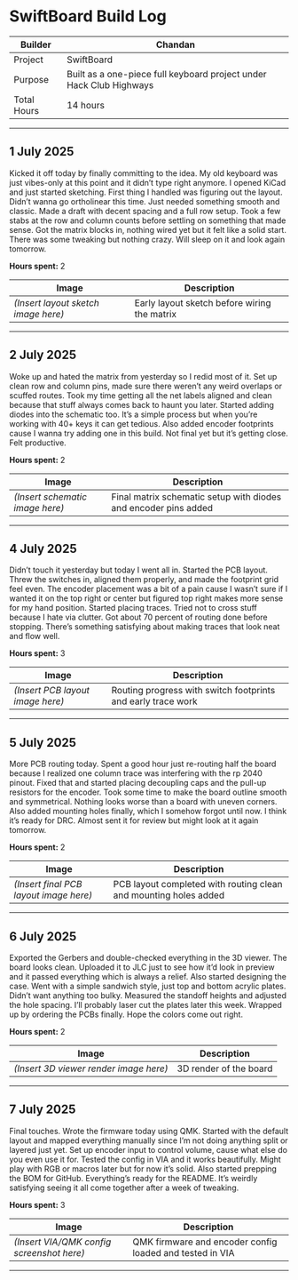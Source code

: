 # SwiftBoard Build Log

| Builder   | Chandan |
|-----------|---------|
| Project   | SwiftBoard |
| Purpose   | Built as a one-piece full keyboard project under Hack Club Highways |
| Total Hours | 14 hours |

---

## 1 July 2025

Kicked it off today by finally committing to the idea. My old keyboard was just vibes-only at this point and it didn’t type right anymore. I opened KiCad and just started sketching. First thing I handled was figuring out the layout. Didn’t wanna go ortholinear this time. Just needed something smooth and classic. Made a draft with decent spacing and a full row setup. Took a few stabs at the row and column counts before settling on something that made sense. Got the matrix blocks in, nothing wired yet but it felt like a solid start. There was some tweaking but nothing crazy. Will sleep on it and look again tomorrow.

**Hours spent:** 2

| Image | Description |
|-------|-------------|
| *(Insert layout sketch image here)* | Early layout sketch before wiring the matrix |

---

## 2 July 2025

Woke up and hated the matrix from yesterday so I redid most of it. Set up clean row and column pins, made sure there weren’t any weird overlaps or scuffed routes. Took my time getting all the net labels aligned and clean because that stuff always comes back to haunt you later. Started adding diodes into the schematic too. It’s a simple process but when you’re working with 40+ keys it can get tedious. Also added encoder footprints cause I wanna try adding one in this build. Not final yet but it’s getting close. Felt productive.

**Hours spent:** 2

| Image | Description |
|-------|-------------|
| *(Insert schematic image here)* | Final matrix schematic setup with diodes and encoder pins added |

---

## 4 July 2025

Didn’t touch it yesterday but today I went all in. Started the PCB layout. Threw the switches in, aligned them properly, and made the footprint grid feel even. The encoder placement was a bit of a pain cause I wasn’t sure if I wanted it on the top right or center but figured top right makes more sense for my hand position. Started placing traces. Tried not to cross stuff because I hate via clutter. Got about 70 percent of routing done before stopping. There’s something satisfying about making traces that look neat and flow well.

**Hours spent:** 3

| Image | Description |
|-------|-------------|
| *(Insert PCB layout image here)* | Routing progress with switch footprints and early trace work |

---

## 5 July 2025

More PCB routing today. Spent a good hour just re-routing half the board because I realized one column trace was interfering with the rp 2040 pinout. Fixed that and started placing decoupling caps and the pull-up resistors for the encoder. Took some time to make the board outline smooth and symmetrical. Nothing looks worse than a board with uneven corners. Also added mounting holes finally, which I somehow forgot until now. I think it’s ready for DRC. Almost sent it for review but might look at it again tomorrow.

**Hours spent:** 2

| Image | Description |
|-------|-------------|
| *(Insert final PCB layout image here)* | PCB layout completed with routing clean and mounting holes added |

---

## 6 July 2025

Exported the Gerbers and double-checked everything in the 3D viewer. The board looks clean. Uploaded it to JLC just to see how it’d look in preview and it passed everything which is always a relief. Also started designing the case. Went with a simple sandwich style, just top and bottom acrylic plates. Didn’t want anything too bulky. Measured the standoff heights and adjusted the hole spacing. I’ll probably laser cut the plates later this week. Wrapped up by ordering the PCBs finally. Hope the colors come out right.

**Hours spent:** 2

| Image | Description |
|-------|-------------|
| *(Insert 3D viewer render image here)* | 3D render of the board |

---

## 7 July 2025

Final touches. Wrote the firmware today using QMK. Started with the default layout and mapped everything manually since I’m not doing anything split or layered just yet. Set up encoder input to control volume, cause what else do you even use it for. Tested the config in VIA and it works beautifully. Might play with RGB or macros later but for now it’s solid. Also started prepping the BOM for GitHub. Everything’s ready for the README. It’s weirdly satisfying seeing it all come together after a week of tweaking.

**Hours spent:** 3

| Image | Description |
|-------|-------------|
| *(Insert VIA/QMK config screenshot here)* | QMK firmware and encoder config loaded and tested in VIA |

---


